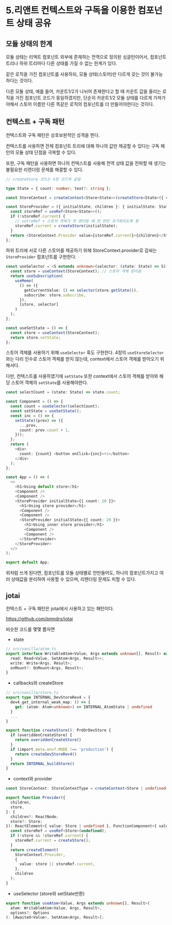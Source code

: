 # 5.리앤트 컨텍스트와 구독을 이용한 컴포넌트 상태 공유

## 모듈 상태의 한계

모듈 상태는 리액트 컴포넌트 외부에 존재하는 전역으로 정의된 싱글턴이어서, 컴포넌트 트리나 하위 트리마다 다른 상태를 가질 수 없는 한계가 있다.

같은 로직을 가진 컴포넌트를 사용하되, 모듈 상태(스토어)만 다르게 갖는 것이 불가능 하다는 것이다.

다른 모듈 상태, 예를 들어, 카운트1/2가 나뉘어 존재한다고 할 때 카운트 값을 올리는 로직을 가진 컴포넌트 코드가 동일하겠지만, 단순히 카운트1/2 모듈 상태를 다르게 가져가야해서 스토어 이름만 다른 똑같은 로직의 컴포넌트를 더 만들어야한다는 것이다.

## 컨텍스트 + 구독 패턴

컨텍스트와 구독 패턴은 상호보완적인 성격을 띈다.

컨텍스트를 사용하면 전체 컴포넌트 트리에 대해 하나의 값만 제공할 수 있다는 구독 패턴의 모듈 상태 단점을 극복할 수 있다.

또한, 구독 패턴을 사용하면 하나의 컨텍스트를 사용해 전역 상태 값을 전파할 때 생기는 불필요한 리렌더링 문제를 해결할 수 있다.

```ts
// createStore 코드는 4장 코드와 같음

type State = { count: number; text?: string };

const StoreContext = createContext<Store<State>>(createStore<State>({ count: 0, text: "hello" }));

const StoreProvider = ({ initialState, children }: { initialState: State; children: ReactNode }) => {
  const storeRef = useRef<Store<State>>();
  if (!storeRef.current) {
    // sotreRef > 스토어 객체가 첫 렌더링 때 한 번만 초기화되도록 함
    storeRef.current = createStore(initialState);
  }
  return <StoreContext.Provider value={storeRef.current}>{children}</StoreContext.Provider>;
};
```

하위 트리에 서로 다른 스토어를 제공하기 위헤 StoreContext.provider로 감싸는 `StoreProvider` 컴포넌트를 구현한다.

```ts
const useSelector = <S extends unknown>(selector: (state: State) => S) => {
  const store = useContext(StoreContext); // 스토어 객체 받아옴
  return useSubscription(
    useMemo(
      () => ({
        getCurrentValue: () => selector(store.getState()),
        subscribe: store.subscribe,
      }),
      [store, selector]
    )
  );
};

const useSetState = () => {
  const store = useContext(StoreContext);
  return store.setState;
};
```

스토어 객체를 사용하기 위해 `useSelector` 훅도 구현한다. 4장의 `useStoreSelector`와는 다리 인수로 스토어 객체를 받지 않는데, context에서 스토어 객체를 받아오기 위해서다.

다만, 컨텍스트를 사용하였기에 `setState` 또한 context에서 스토어 객체를 받아와 해당 스토어 객체의 `setState`를 사용해야한다.

```ts
const selectCount = (state: State) => state.count;

const Component = () => {
  const count = useSelector(selectCount);
  const setState = useSetState();
  const inc = () => {
    setState((prev) => ({
      ...prev,
      count: prev.count + 1,
    }));
  };
  return (
    <div>
      count: {count} <button onClick={inc}>+1</button>
    </div>
  );
};

const App = () => (
  <>
    <h1>Using default store</h1>
    <Component />
    <Component />
    <StoreProvider initialState={{ count: 10 }}>
      <h1>Using store provider</h1>
      <Component />
      <Component />
      <StoreProvider initialState={{ count: 20 }}>
        <h1>Using inner store provider</h1>
        <Component />
        <Component />
      </StoreProvider>
    </StoreProvider>
  </>
);

export default App;
```

위처럼 쓰게 된다면, 컴포넌트를 모듈 상태별로 안만들어도, 하나의 컴포넌트가지고 여러 상태값을 분리하여 사용할 수 있으며, 리렌더링 문제도 피할 수 있다.

## jotai

컨텍스트 + 구독 패턴은 jotai에서 사용하고 있는 패턴이다.

https://github.com/pmndrs/jotai

비슷한 코드를 몇몇 뽑자면

- state

```ts
// src/vanilla/atom.ts
export interface WritableAtom<Value, Args extends unknown[], Result> extends Atom<Value> {
  read: Read<Value, SetAtom<Args, Result>>;
  write: Write<Args, Result>;
  onMount?: OnMount<Args, Result>;
}
```

- callbacks와 createStore

```ts
// src/vanilla/store.ts
export type INTERNAL_DevStoreRev4 = {
  dev4_get_internal_weak_map: () => {
    get: (atom: Atom<unknown>) => INTERNAL_AtomState | undefined
  }
  ...
}

export function createStore(): PrdOrDevStore {
  if (overiddenCreateStore) {
    return overiddenCreateStore()
  }
  if (import.meta.env?.MODE !== 'production') {
    return createDevStoreRev4()
  }
  return INTERNAL_buildStore()
}
```

- context와 provider

```ts
const StoreContext: StoreContextType = createContext<Store | undefined>(undefined);

export function Provider({
  children,
  store,
}: {
  children?: ReactNode;
  store?: Store;
}): ReactElement<{ value: Store | undefined }, FunctionComponent<{ value: Store | undefined }>> {
  const storeRef = useRef<Store>(undefined);
  if (!store && !storeRef.current) {
    storeRef.current = createStore();
  }
  return createElement(
    StoreContext.Provider,
    {
      value: store || storeRef.current,
    },
    children
  );
}
```

- useSelector (store와 setState반환)

```ts
export function useAtom<Value, Args extends unknown[], Result>(
  atom: WritableAtom<Value, Args, Result>,
  options?: Options
): [Awaited<Value>, SetAtom<Args, Result>];
```
